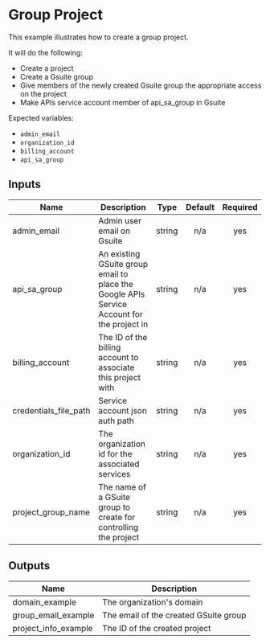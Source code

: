 # Group Project

This example illustrates how to create a group project.

It will do the following:
- Create a project
- Create a Gsuite group
- Give members of the newly created Gsuite group the appropriate access on the project
- Make APIs service account member of api_sa_group in Gsuite

Expected variables:
- `admin_email`
- `organization_id`
- `billing_account`
- `api_sa_group`

[^]: (autogen_docs_start)

## Inputs

| Name | Description | Type | Default | Required |
|------|-------------|:----:|:-----:|:-----:|
| admin\_email | Admin user email on Gsuite | string | n/a | yes |
| api\_sa\_group | An existing GSuite group email to place the Google APIs Service Account for the project in | string | n/a | yes |
| billing\_account | The ID of the billing account to associate this project with | string | n/a | yes |
| credentials\_file\_path | Service account json auth path | string | n/a | yes |
| organization\_id | The organization id for the associated services | string | n/a | yes |
| project\_group\_name | The name of a GSuite group to create for controlling the project | string | n/a | yes |

## Outputs

| Name | Description |
|------|-------------|
| domain\_example | The organization's domain |
| group\_email\_example | The email of the created GSuite group |
| project\_info\_example | The ID of the created project |

[^]: (autogen_docs_end)